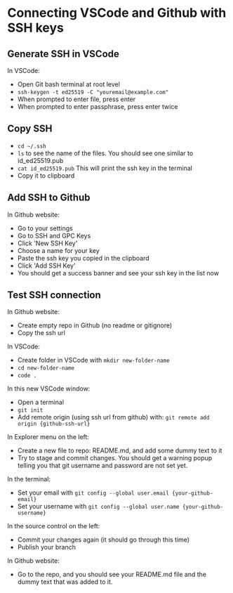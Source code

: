 # Connecting VSCode and Github with SSH keys

## Generate SSH in VSCode
In VSCode:
- Open Git bash terminal at root level
- `ssh-keygen -t ed25519 -C "youremail@example.com"`
- When prompted to enter file, press enter
- When prompted to enter passphrase, press enter twice

## Copy SSH

- `cd ~/.ssh`
- `ls` to see the name of the files. You should see one similar to id_ed25519.pub
- `cat id_ed25519.pub` This will print the ssh key in the terminal
- Copy it to clipboard 

## Add SSH to Github

In Github website:
- Go to your settings
- Go to SSH and GPC Keys
- Click 'New SSH Key'
- Choose a name for your key
- Paste the ssh key you copied in the clipboard
- Click 'Add SSH Key'
- You should get a success banner and see your ssh key in the list now


## Test SSH connection

In Github website:
- Create empty repo in Github (no readme or gitignore)
- Copy the ssh url

In VSCode:
- Create folder in VSCode with `mkdir new-folder-name`
- `cd new-folder-name`
- `code .`

In this new VSCode window:
- Open a terminal
- `git init`
- Add remote origin (using ssh url from github) with: `git remote add origin {github-ssh-url}`

In Explorer menu on the left:
- Create a new file to repo: README.md, and add some dummy text to it
- Try to stage and commit changes. You should get a warning popup telling you that git username and password are not set yet.

In the terminal:
- Set your email with `git config --global user.email {your-github-email}`
- Set your username with `git config --global user.name {your-github-username}`

In the source control on the left:
- Commit your changes again (it should go through this time)
- Publish your branch

In Github website:
- Go to the repo, and you should see your README.md file and the dummy text that was added to it.